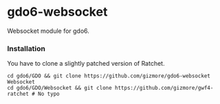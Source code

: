 # gdo6-websocket
Websocket module for gdo6.


### Installation
You have to clone a slightly patched version of Ratchet.

    cd gdo6/GDO && git clone https://github.com/gizmore/gdo6-websocket Websocket
    cd gdo6/GDO/Websocket && git clone https://github.com/gizmore/gwf4-ratchet # No typo


